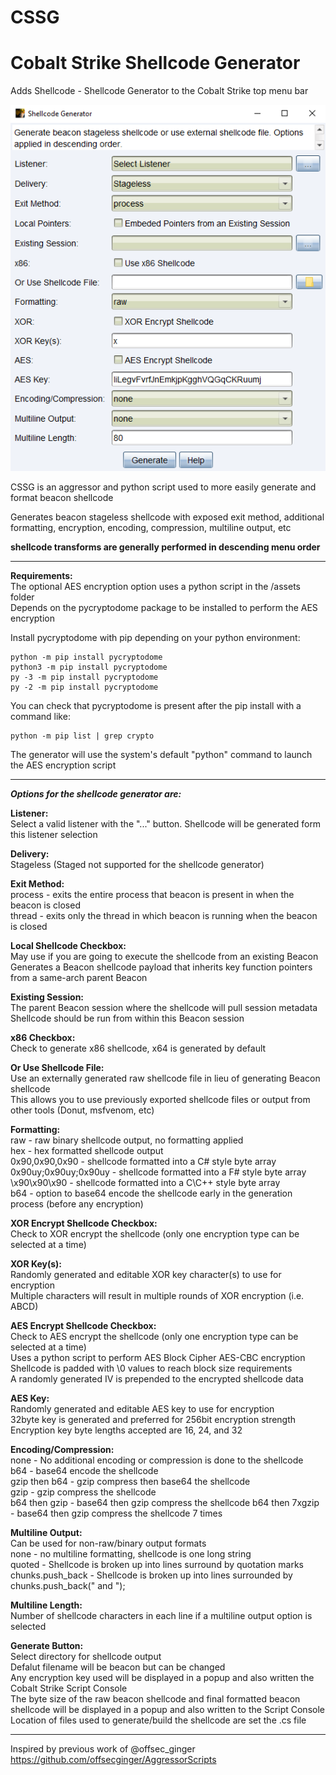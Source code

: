 # CSSG

# Cobalt Strike Shellcode Generator  

Adds Shellcode - Shellcode Generator to the Cobalt Strike top menu bar

![Alt text](CSSG_gui2.png?raw=true)  

CSSG is an aggressor and python script used to more easily generate and format beacon shellcode  

Generates beacon stageless shellcode with exposed exit method, additional formatting, encryption, encoding, compression, multiline output, etc  

**shellcode transforms are generally performed in descending menu order**  

---

**Requirements:**  
The optional AES encryption option uses a python script in the /assets folder  
Depends on the pycryptodome package to be installed to perform the AES encryption  

Install pycryptodome with pip depending on your python environment:  

    python -m pip install pycryptodome
    python3 -m pip install pycryptodome
    py -3 -m pip install pycryptodome
    py -2 -m pip install pycryptodome

You can check that pycryptodome is present after the pip install with a command like:  

    python -m pip list | grep crypto

The generator will use the system's default "python" command to launch the AES encryption script  

---

***Options for the shellcode generator are:***

**Listener:**  
Select a valid listener with the "..." button. Shellcode will be generated form this listener selection  

**Delivery:**  
Stageless (Staged not supported for the shellcode generator)  

**Exit Method:**  
process - exits the entire process that beacon is present in when the beacon is closed  
thread - exits only the thread in which beacon is running when the beacon is closed  

**Local Shellcode Checkbox:**  
May use if you are going to execute the shellcode from an existing Beacon  
Generates a Beacon shellcode payload that inherits key function pointers from a same-arch parent Beacon  

**Existing Session:**  
The parent Beacon session where the shellcode will pull session metadata  
Shellcode should be run from within this Beacon session  

**x86 Checkbox:**  
Check to generate x86 shellcode, x64 is generated by default  

**Or Use Shellcode File:**  
Use an externally generated raw shellcode file in lieu of generating Beacon shellcode  
This allows you to use previously exported shellcode files or output from other tools (Donut, msfvenom, etc)  

**Formatting:**  
raw - raw binary shellcode output, no formatting applied  
hex - hex formatted shellcode output  
0x90,0x90,0x90 - shellcode formatted into a C# style byte array
0x90uy;0x90uy;0x90uy - shellcode formatted into a F# style byte array    
\x90\x90\x90 - shellcode formatted into a C\C++ style byte array  
b64 - option to base64 encode the shellcode early in the generation process (before any encryption)  

**XOR Encrypt Shellcode Checkbox:**  
Check to XOR encrypt the shellcode (only one encryption type can be selected at a time)  

**XOR Key(s):**  
Randomly generated and editable XOR key character(s) to use for encryption  
Multiple characters will result in multiple rounds of XOR encryption (i.e. ABCD)  

**AES Encrypt Shellcode Checkbox:**  
Check to AES encrypt the shellcode (only one encryption type can be selected at a time)  
Uses a python script to perform AES Block Cipher AES-CBC encryption  
Shellcode is padded with \0 values to reach block size requirements  
A randomly generated IV is prepended to the encrypted shellcode data  

**AES Key:**  
Randomly generated and editable AES key to use for encryption  
32byte key is generated and preferred for 256bit encryption strength  
Encryption key byte lengths accepted are 16, 24, and 32  

**Encoding/Compression:**  
none - No additional encoding or compression is done to the shellcode  
b64 - base64 encode the shellcode  
gzip then b64 - gzip compress then base64 the shellcode  
gzip - gzip compress the shellcode  
b64 then gzip - base64 then gzip compress the shellcode
b64 then 7xgzip - base64 then gzip compress the shellcode 7 times

**Multiline Output:**  
Can be used for non-raw/binary output formats  
none - no multiline formatting, shellcode is one long string  
quoted - Shellcode is broken up into lines surround by quotation marks  
chunks.push_back - Shellcode is broken up into lines surrounded by chunks.push_back(" and ");  

**Multiline Length:**  
Number of shellcode characters in each line if a multiline output option is selected  

**Generate Button:**  
Select directory for shellcode output  
Defalut filename will be beacon but can be changed  
Any encryption key used will be displayed in a popup and also written the Cobalt Strike Script Console  
The byte size of the raw beacon shellcode and final formatted beacon shellcode will be displayed in a popup and also written to the Script Console  
Location of files used to generate/build the shellcode are set the .cs file  

---

Inspired by previous work of @offsec_ginger https://github.com/offsecginger/AggressorScripts
